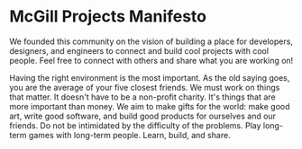 # McGill Projects Manifesto

We founded this community on the vision of building a place for developers, designers, and engineers to connect and build cool projects with cool people. Feel free to connect with others and share what you are working on!

Having the right environment is the most important. As the old saying goes, you are the average of your five closest friends. We must work on things that matter. It doesn't have to be a non-profit charity. It's things that are more important than money. We aim to make gifts for the world: make good art, write good software, and build good products for ourselves and our friends. Do not be intimidated by the difficulty of the problems. Play long-term games with long-term people. Learn, build, and share. 
